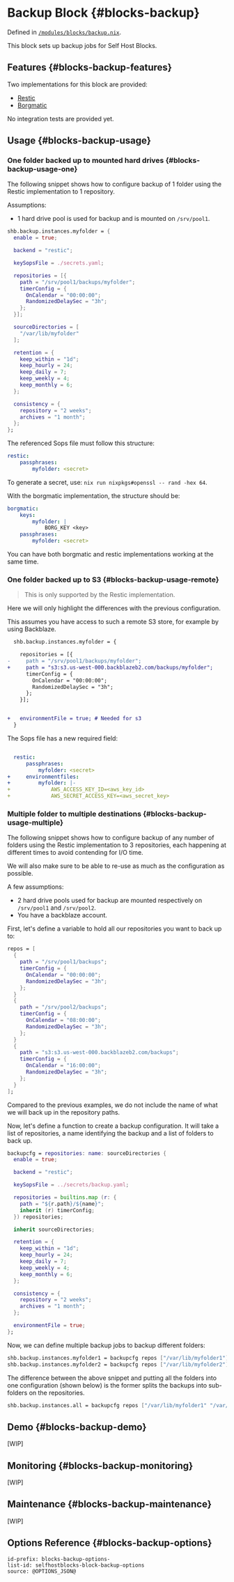 # Backup Block {#blocks-backup}

Defined in [`/modules/blocks/backup.nix`](@REPO@/modules/blocks/backup.nix).

This block sets up backup jobs for Self Host Blocks.

## Features {#blocks-backup-features}
Two implementations for this block are provided:
- [Restic](https://restic.net/)
- [Borgmatic](https://torsion.org/borgmatic/)

No integration tests are provided yet.

## Usage {#blocks-backup-usage}

### One folder backed up to mounted hard drives {#blocks-backup-usage-one}

The following snippet shows how to configure backup of 1 folder using the Restic implementation to 1
repository.

Assumptions:
- 1 hard drive pool is used for backup and is mounted on `/srv/pool1`.

```nix
shb.backup.instances.myfolder = {
  enable = true;

  backend = "restic";

  keySopsFile = ./secrets.yaml;

  repositories = [{
    path = "/srv/pool1/backups/myfolder";
    timerConfig = {
      OnCalendar = "00:00:00";
      RandomizedDelaySec = "3h";
    };
  }];

  sourceDirectories = [
    "/var/lib/myfolder"
  ];

  retention = {
    keep_within = "1d";
    keep_hourly = 24;
    keep_daily = 7;
    keep_weekly = 4;
    keep_monthly = 6;
  };

  consistency = {
    repository = "2 weeks";
    archives = "1 month";
  };
};
```

The referenced Sops file must follow this structure:

```yaml
restic:
    passphrases:
        myfolder: <secret>
```

To generate a secret, use: `nix run nixpkgs#openssl -- rand -hex 64`.

With the borgmatic implementation, the structure should be:

```yaml
borgmatic:
    keys:
        myfolder: |
            BORG_KEY <key>
    passphrases:
        myfolder: <secret>
```

You can have both borgmatic and restic implementations working at the same time.

### One folder backed up to S3 {#blocks-backup-usage-remote}

> This is only supported by the Restic implementation. 

Here we will only highlight the differences with the previous configuration.

This assumes you have access to such a remote S3 store, for example by using Backblaze.

```diff
  shb.backup.instances.myfolder = {

    repositories = [{
-     path = "/srv/pool1/backups/myfolder";
+     path = "s3:s3.us-west-000.backblazeb2.com/backups/myfolder";
      timerConfig = {
        OnCalendar = "00:00:00";
        RandomizedDelaySec = "3h";
      };
    }];


+   environmentFile = true; # Needed for s3
  }
```

The Sops file has a new required field:

```yaml

  restic:
      passphrases:
          myfolder: <secret>
+     environmentfiles:
+         myfolder: |-
+             AWS_ACCESS_KEY_ID=<aws_key_id>
+             AWS_SECRET_ACCESS_KEY=<aws_secret_key>
```

### Multiple folder to multiple destinations {#blocks-backup-usage-multiple}

The following snippet shows how to configure backup of any number of folders using the Restic
implementation to 3 repositories, each happening at different times to avoid contending for I/O
time.

We will also make sure to be able to re-use as much as the configuration as possible.

A few assumptions:
- 2 hard drive pools used for backup are mounted respectively on `/srv/pool1` and `/srv/pool2`.
- You have a backblaze account.

First, let's define a variable to hold all our repositories you want to back up to:

```nix
repos = [
  {
    path = "/srv/pool1/backups";
    timerConfig = {
      OnCalendar = "00:00:00";
      RandomizedDelaySec = "3h";
    };
  }
  {
    path = "/srv/pool2/backups";
    timerConfig = {
      OnCalendar = "08:00:00";
      RandomizedDelaySec = "3h";
    };
  }
  {
    path = "s3:s3.us-west-000.backblazeb2.com/backups";
    timerConfig = {
      OnCalendar = "16:00:00";
      RandomizedDelaySec = "3h";
    };
  }
];
```

Compared to the previous examples, we do not include the name of what we will back up in the
repository paths.

Now, let's define a function to create a backup configuration. It will take a list of repositories,
a name identifying the backup and a list of folders to back up.

```nix
backupcfg = repositories: name: sourceDirectories {
  enable = true;

  backend = "restic";

  keySopsFile = ../secrets/backup.yaml;

  repositories = builtins.map (r: {
    path = "${r.path}/${name}";
    inherit (r) timerConfig;
  }) repositories;

  inherit sourceDirectories;

  retention = {
    keep_within = "1d";
    keep_hourly = 24;
    keep_daily = 7;
    keep_weekly = 4;
    keep_monthly = 6;
  };

  consistency = {
    repository = "2 weeks";
    archives = "1 month";
  };

  environmentFile = true;
};
```

Now, we can define multiple backup jobs to backup different folders:

```nix
shb.backup.instances.myfolder1 = backupcfg repos ["/var/lib/myfolder1"];
shb.backup.instances.myfolder2 = backupcfg repos ["/var/lib/myfolder2"];
```

The difference between the above snippet and putting all the folders into one configuration (shown
below) is the former splits the backups into sub-folders on the repositories.

```nix
shb.backup.instances.all = backupcfg repos ["/var/lib/myfolder1" "/var/lib/myfolder2"];
```

## Demo {#blocks-backup-demo}

[WIP]

## Monitoring {#blocks-backup-monitoring}

[WIP]

## Maintenance {#blocks-backup-maintenance}

[WIP]

## Options Reference {#blocks-backup-options}

```{=include=} options
id-prefix: blocks-backup-options-
list-id: selfhostblocks-block-backup-options
source: @OPTIONS_JSON@
```
